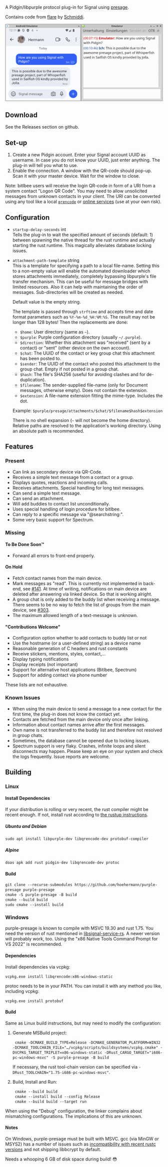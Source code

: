 A Pidgin/libpurple protocol plug-in for Signal using [presage](https://github.com/whisperfish/presage).

Contains code from [flare](https://gitlab.com/schmiddi-on-mobile/flare) by [Schmiddi](https://github.com/Schmiddiii).

![Screenshot](screenshot.png?raw=true "Screenshot showing the Signal App and a Pidgin conversation window")

## Download

See the Releases section on github.

## Set-up

1. Create a new Pidgin account. Enter your Signal account UUID as username. In case you do not know your UUID, just enter anything. The plug-in will tell you what to use.
2. Enable the connection. A window with the QR-code should pop-up. Scan it with your master device. Wait for the window to close.

Note: bitlbee users will receive the login QR-code in form of a URI from a system contact "Logon QR Code". You may need to allow unsolicited messages from unknown contacts in your client. The URI can be converted using any tool like a local [`qrencode`](https://www.shellhacks.com/qr-code-generator-windows-linux-macos/) or [online services](https://www.the-qrcode-generator.com/) (use at your own risk).

## Configuration

* `startup-delay-seconds` int  
  Tells the plug-in to wait the specified amount of seconds (default: 1) between spawning the native thread for the rust runtime and actually starting the rust runtime. This magically alleviates database locking issues.

* `attachment-path-template` string  
  This is a template for specifying a path to a local file-name. Setting this to a non-empty value will enable the automated downloader which stores attachments immediately, completely bypassing libpurple's file transfer mechanism. This can be useful for message bridges with limited resources. Also it can help with maintaining the order of messages. Sub-directories will be created as needed.

  Default value is the empty string.

  The template is passed through `strftime` and accepts time and date format parameters such as `%Y-%m-%d_%H:%M:%S`. The result may not be longer than 128 bytes! Then the replacements are done:

    * `$home`: User directory (same as `~`).
    * `$purple`: Purple configuration directory (usually `~/.purple`).
    * `$direction`: Whether this attachment was "received" (sent by a contact) or "sent" (other device on the own account).
    * `$chat`: The UUID of the contact or key group chat this attachment has been posted to.
    * `$sender`: The UUID of the contact who posted this attachment to the group chat. Empty if not posted in a group chat.
    * `$hash`: The file's SHA256 (useful for avoiding clashes and for de-duplication).
    * `$filename`: The sender-supplied file-name (only for Document messages, otherwise empty). Does not contain the extension.
    * `$extension`: A file-name extension fitting the mime-type. Includes the dot.

  Example: `$purple/presage/attachments/$chat/$filename$hash$extension`

  There is no shell expansion (`~` will not become the home directory). Relative paths are resolved to the application's working directory. Using an absolute path is recommended.

## Features

### Present

* Can link as secondary device via QR-Code.
* Receives a simple text message from a contact or a group.
* Displays quotes, reactions and incoming calls.
* Receives attachments. Special handling for long text messages.
* Can send a simple text message. 
* Can send an attachment.
* Will add buddies to contact list unconditionally.
* Uses special handling of login procedure for bitlbee.
* Can reply to a specific message via "@searchstring:".
* Some very basic support for Spectrum.

### Missing

#### To Be Done Soon™

* Forward all errors to front-end properly.

#### On Hold

* Fetch contact names from the main device.
* Mark messages as "read". This is currently not implemented in back-end, see [#141](https://github.com/whisperfish/presage/issues/141). At time of writing, notifications on main device are deleted after answering via linked device. So that is working alright.
* A group chat is only added to the buddy list when receiving a message. There seems to be no way to fetch the list of groups from the main device, see [#303](https://github.com/whisperfish/presage/issues/303).
* The maximum allowed length of a text-message is unknown.

#### "Contributions Welcome"

* Configuration option whether to add contacts to buddy list or not
* Use the hostname (or a user-defined string) as a device name
* Reasonable generation of C headers and rust constants
* Receive stickers, mentions, styles, contact,…
* Display typing notifications
* Display receipts (not important)
* Support for alternative host applications (Bitlbee, Spectrum)
* Support for adding contact via phone number

These lists are not exhaustive.

### Known Issues

* When using the main device to send a message to a new contact for the first time, the plug-in does not know the contact yet.
* Contacts are fetched from the main device only once after linking.
* Information about contact names arrive after the first messages.
* Own name is not transferred to the buddy list and therefore not resolved in group chats.
* Sometimes, the database cannot be opened due to locking issues.
* Spectrum support is very flaky. Crashes, infinite loops and silent disconnects may happen. Please keep an eye on your system and check the logs frequently. Issue reports are welcome.

## Building

### Linux

#### Install Dependencies

If your distribution is rolling or very recent, the rust compiler might be recent enough. If not, install rust according to [the rustup instructions](https://www.rust-lang.org/tools/install).

##### Ubuntu and Debian 

    sudo apt install libpurple-dev libqrencode-dev protobuf-compiler

##### Alpine

    doas apk add rust pidgin-dev libqrencode-dev protoc

#### Build

    git clone --recurse-submodules https://github.com/hoehermann/purple-presage purple-presage
    cmake -S purple-presage -B build
    cmake --build build
    sudo cmake --install build

### Windows

purple-presage is known to compile with MSVC 19.30 and rust 1.75. You need the version of rust mentioned in [libsignal-service-rs](https://github.com/whisperfish/libsignal-service-rs/tree/main#note-on-supported-rust-versions). A newer version will probably work, too. Using the "x86 Native Tools Command Prompt for VS 2022" is recommended.

#### Dependencies

Install dependencies via vcpkg:

    vcpkg.exe install libqrencode:x86-windows-static

protoc needs to be in your PATH. You can install it with any method you like, including vcpkg:

    vcpkg.exe install protobuf

#### Build

Same as Linux build instructions, but may need to modify the configuration:

1. Generate MSBuild project:

        cmake -DCMAKE_BUILD_TYPE=Release -DCMAKE_GENERATOR_PLATFORM=WIN32 -DCMAKE_TOOLCHAIN_FILE="…/vcpkg/scripts/buildsystems/vcpkg.cmake" -DVCPKG_TARGET_TRIPLET=x86-windows-static -DRust_CARGO_TARGET="i686-pc-windows-msvc" -S purple-presage -B build

    If necessary, the rust tool-chain version can be specified via `-DRust_TOOLCHAIN="1.75-i686-pc-windows-msvc"`.

2. Build, Install and Run:

        cmake --build build
        cmake --install build --config Release
        cmake --build build --target run

When using the "Debug" configuration, the linker complains about mismatching configurations. The implications of this are unknown.

#### Notes

On Windows, purple-presage must be built with MSVC. gcc (via MinGW or MSYS2) has a number of issues such as [incompatibility with recent rustc versions](https://github.com/rust-lang/rust/issues/112368) and not shipping libbcrypt by default.

Needs a whooping 6 GB of disk space during build! 😳
